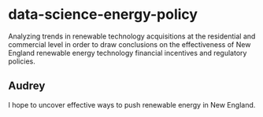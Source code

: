 # data-science-energy-policy
Analyzing trends in renewable technology acquisitions at the residential and commercial level in order to draw conclusions on the effectiveness of New England renewable energy technology financial incentives and regulatory policies.
## Audrey
I hope to uncover effective ways to push renewable energy in New England.